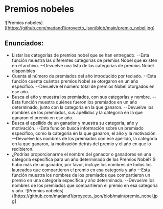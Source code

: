 # Premios nobeles 
![Premios nobeles]([https://github.com/madand1/proyecto_json/blob/main/premio_nobel.jpg]
## Enunciados:

* Listar las categorías de premios nobel que se han entregado.
    --Esta función muestra las diferentes categorías de premios Nobel que existen en el archivo.
    --Devuelve una lista de las categorías de premios Nobel disponibles
* Cuenta el número de premiados del año introducido por teclado.
    --Esta función cuenta cuántos premios Nobel se otorgaron en un año específico.
    --Devuelve el número total de premios Nobel otorgados en ese año.
* Busca el año y muestra los premiados, con sus categorías y nombre.
    --Esta función muestra quiénes fueron los premiados en un año determinado, junto con la categoría en la que ganaron.
    --Devuelve los nombres de los premiados, sus apellidos y la categoría en la que ganaron el premio en ese año.
* Busca el apellido de un ganador y muestra su categoria, año y motivación.
    --Esta función busca información sobre un premiado específico, como la categoría en la que ganaron, el año y la motivación.
    --Devuelve los nombres de los premiados con ese apellido, la categoría en la que ganaron, la motivación detrás del premio y el año en que lo recibieron.
* ¿Podrías proporcionarme el nombre del ganador o ganadores en una categoría específica para un año determinado de los Premios Nobel? Si hubo más de un ganador, por favor, incluye los nombres de todos los laureados    que compartieron el premio en esa categoría y año
    --Esta función muestra los nombres de los premiados que compartieron un premio en una categoría específica y año determinado.
    --Devuelve los nombres de los premiados que compartieron el premio en esa categoría y año.
![Premios nobeles]([https://github.com/madand1/proyecto_json/blob/main/premio_nobel.jpg]

